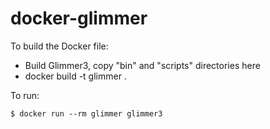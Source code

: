 # docker-glimmer

To build the Docker file:

* Build Glimmer3, copy "bin" and "scripts" directories here
* docker build -t glimmer .

To run:

    $ docker run --rm glimmer glimmer3
